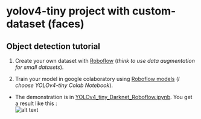 # yolov4-tiny project with custom-dataset (faces)

## **Object detection tutorial**

1. Create your own dataset with [Roboflow](https://roboflow.com/) (*think to use data augmentation for small datasets*).

2. Train your model in google colaboratory using [Roboflow models](https://models.roboflow.com/) (*I choose YOLOv4-tiny Colab Notebook*).  
  - The demonstration is in [YOLOv4_tiny_Darknet_Roboflow.ipynb](https://github.com/mathieu34/yolov4_custom-dataset_webcam/blob/master/YOLOv4_tiny_Darknet_Roboflow.ipynb). You get a result like this :  
![alt text](https://github.com/mathieu34/yolov4_custom-dataset_webcam/blob/master/predictions.jpg?raw=true)
